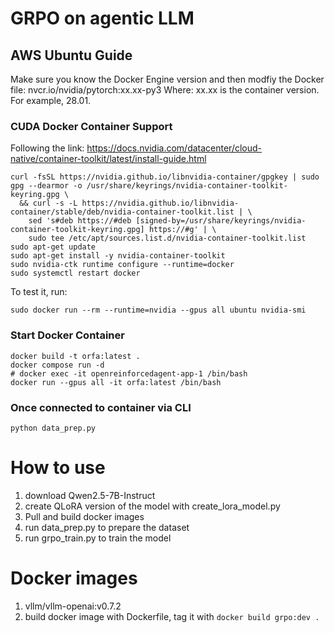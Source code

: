 # GRPO on agentic LLM

## AWS Ubuntu Guide
Make sure you know the Docker Engine version and then modfiy the Docker file:
nvcr.io/nvidia/pytorch:xx.xx-py3
Where:
    xx.xx is the container version. For example, 28.01.



### CUDA Docker Container Support
Following the link:
https://docs.nvidia.com/datacenter/cloud-native/container-toolkit/latest/install-guide.html
```shell
curl -fsSL https://nvidia.github.io/libnvidia-container/gpgkey | sudo gpg --dearmor -o /usr/share/keyrings/nvidia-container-toolkit-keyring.gpg \
  && curl -s -L https://nvidia.github.io/libnvidia-container/stable/deb/nvidia-container-toolkit.list | \
    sed 's#deb https://#deb [signed-by=/usr/share/keyrings/nvidia-container-toolkit-keyring.gpg] https://#g' | \
    sudo tee /etc/apt/sources.list.d/nvidia-container-toolkit.list
sudo apt-get update
sudo apt-get install -y nvidia-container-toolkit
sudo nvidia-ctk runtime configure --runtime=docker
sudo systemctl restart docker
```
To test it, run:
```shell
sudo docker run --rm --runtime=nvidia --gpus all ubuntu nvidia-smi
```

### Start Docker Container
```shell
docker build -t orfa:latest .
docker compose run -d
# docker exec -it openreinforcedagent-app-1 /bin/bash
docker run --gpus all -it orfa:latest /bin/bash
```

### Once connected to container via CLI
```shell
python data_prep.py
```

# How to use
1. download Qwen2.5-7B-Instruct
2. create QLoRA version of the model with create_lora_model.py
3. Pull and build docker images
4. run data_prep.py to prepare the dataset
5. run grpo_train.py to train the model

# Docker images
1. vllm/vllm-openai:v0.7.2
2. build docker image with Dockerfile, tag it with `docker build grpo:dev .`